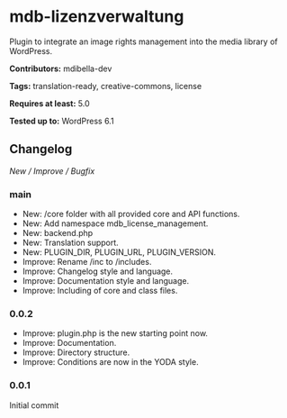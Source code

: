 # mdb-lizenzverwaltung
Plugin to integrate an image rights management into the media library of WordPress.

__Contributors:__ mdibella-dev

__Tags:__  translation-ready, creative-commons, license

__Requires at least:__ 5.0

__Tested up to:__ WordPress 6.1


## Changelog
*New / Improve / Bugfix*


### main
* New: /core folder with all provided core and API functions.
* New: Add namespace mdb_license_management.
* New: backend.php
* New: Translation support.
* New: PLUGIN_DIR, PLUGIN_URL, PLUGIN_VERSION.
* Improve: Rename /inc to /includes.
* Improve: Changelog style and language.
* Improve: Documentation style and language.
* Improve: Including of core and class files.


### 0.0.2
* Improve: plugin.php is the new starting point now.
* Improve: Documentation.
* Improve: Directory structure.
* Improve: Conditions are now in the YODA style.


### 0.0.1
Initial commit
